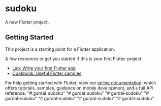 # sudoku

A new Flutter project.

## Getting Started

This project is a starting point for a Flutter application.

A few resources to get you started if this is your first Flutter project:

- [Lab: Write your first Flutter app](https://flutter.dev/docs/get-started/codelab)
- [Cookbook: Useful Flutter samples](https://flutter.dev/docs/cookbook)

For help getting started with Flutter, view our
[online documentation](https://flutter.dev/docs), which offers tutorials,
samples, guidance on mobile development, and a full API reference.
"# gurdal_sudoku" 
"# gurdal_sudoku" 
"# gurdal-sudoku" 
"# gurdal-sudoku" 
"# gurdal-sudoku" 
"# gurdal-sudoku" 
"# gurdal-sudoku" 
